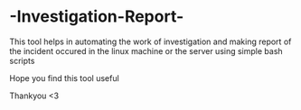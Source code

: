 # -Investigation-Report-
This tool  helps in automating  the work of investigation and making  report of the incident occured in the linux machine or the server using simple bash scripts

Hope you find this tool useful 

Thankyou <3
